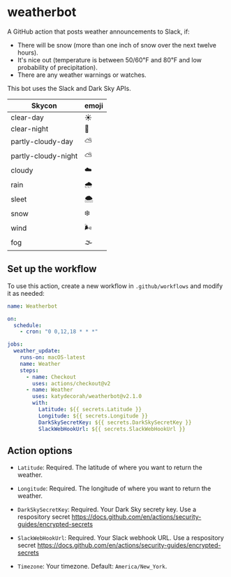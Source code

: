 # weatherbot

A GitHub action that posts weather announcements to Slack, if:

- There will be snow (more than one inch of snow over the next twelve hours).
- It's nice out (temperature is between 50/60℉ and 80℉ and low probability of precipitation).
- There are any weather warnings or watches.

This bot uses the Slack and Dark Sky APIs.

| Skycon              | emoji |
| ------------------- | ----- |
| clear-day           | ☀️    |
| clear-night         | 🌙    |
| partly-cloudy-day   | ⛅️   |
| partly-cloudy-night | ⛅️   |
| cloudy              | ☁️    |
| rain                | 🌧     |
| sleet               | 🌨     |
| snow                | ❄️    |
| wind                | 🌬     |
| fog                 | 🌫     |

<!-- START GENERATED DOCUMENTATION -->

## Set up the workflow

To use this action, create a new workflow in `.github/workflows` and modify it as needed:

```yml
name: Weatherbot

on:
  schedule:
    - cron: "0 0,12,18 * * *"

jobs:
  weather_update:
    runs-on: macOS-latest
    name: Weather
    steps:
      - name: Checkout
        uses: actions/checkout@v2
      - name: Weather
        uses: katydecorah/weatherbot@v2.1.0
        with:
          Latitude: ${{ secrets.Latitude }}
          Longitude: ${{ secrets.Longitude }}
          DarkSkySecretKey: ${{ secrets.DarkSkySecretKey }}
          SlackWebHookUrl: ${{ secrets.SlackWebHookUrl }}
```

## Action options

- `Latitude`: Required. The latitude of where you want to return the weather.

- `Longitude`: Required. The longitude of where you want to return the weather.

- `DarkSkySecretKey`: Required. Your Dark Sky secrety key. Use a respository secret https://docs.github.com/en/actions/security-guides/encrypted-secrets

- `SlackWebHookUrl`: Required. Your Slack webhook URL. Use a respository secret https://docs.github.com/en/actions/security-guides/encrypted-secrets

- `Timezone`: Your timezone. Default: `America/New_York`.

<!-- END GENERATED DOCUMENTATION -->
